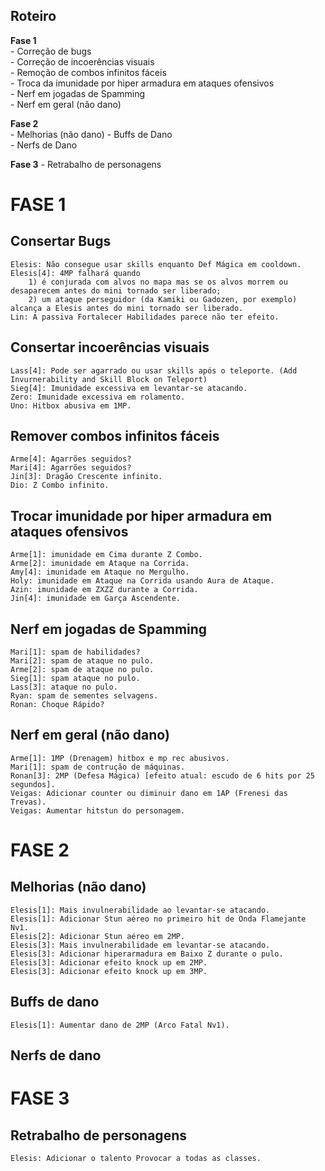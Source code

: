Roteiro
-------
<b>Fase 1</b><br />
	- Correção de bugs<br />
	- Correção de incoerências visuais<br />
	- Remoção de combos infinitos fáceis<br />
	- Troca da imunidade por hiper armadura em ataques ofensivos<br />
	- Nerf em jogadas de Spamming<br />
	- Nerf em geral (não dano)<br />
	
<b>Fase 2</b><br />
	- Melhorias (não dano)
	- Buffs de Dano<br />
	- Nerfs de Dano<br />

<b>Fase 3</b>
	- Retrabalho de personagens<br />

FASE 1
======

Consertar Bugs
--------------
	Elesis: Não consegue usar skills enquanto Def Mágica em cooldown.
	Elesis[4]: 4MP falhará quando
		1) é conjurada com alvos no mapa mas se os alvos morrem ou desaparecem antes do mini tornado ser liberado;
		2) um ataque perseguidor (da Kamiki ou Gadozen, por exemplo) alcança a Elesis antes do mini tornado ser liberado.
	Lin: A passiva Fortalecer Habilidades parece não ter efeito.

Consertar incoerências visuais
------------------------------
	Lass[4]: Pode ser agarrado ou usar skills após o teleporte. (Add Invurnerability and Skill Block on Teleport)
	Sieg[4]: Imunidade excessiva em levantar-se atacando.
	Zero: Imunidade excessiva em rolamento.
	Uno: Hitbox abusiva em 1MP.

Remover combos infinitos fáceis
-------------------------------
	Arme[4]: Agarrões seguidos?
	Mari[4]: Agarrões seguidos?
	Jin[3]: Dragão Crescente infinito.
	Dio: Z Combo infinito.

Trocar imunidade por hiper armadura em ataques ofensivos
--------------------------------------------------------
	Arme[1]: imunidade em Cima durante Z Combo.
	Arme[2]: imunidade em Ataque na Corrida.
	Amy[4]: imunidade em Ataque no Mergulho.
	Holy: imunidade em Ataque na Corrida usando Aura de Ataque.
	Azin: imunidade em ZXZZ durante a Corrida.
	Jin[4]: imunidade em Garça Ascendente.
	
Nerf em jogadas de Spamming
---------------------------
	Mari[1]: spam de habilidades?
	Mari[2]: spam de ataque no pulo.
	Arme[2]: spam de ataque no pulo.
	Sieg[1]: spam ataque no pulo.
	Lass[3]: ataque no pulo.
	Ryan: spam de sementes selvagens.
	Ronan: Choque Rápido?

Nerf em geral (não dano)
------------------------
	Arme[1]: 1MP (Drenagem) hitbox e mp rec abusivos.
	Mari[1]: spam de contrução de máquinas.
	Ronan[3]: 2MP (Defesa Mágica) [efeito atual: escudo de 6 hits por 25 segundos].
	Veigas: Adicionar counter ou diminuir dano em 1AP (Frenesi das Trevas).
	Veigas: Aumentar hitstun do personagem.

FASE 2
======

Melhorias (não dano)
--------------------
	Elesis[1]: Mais invulnerabilidade ao levantar-se atacando.
	Elesis[1]: Adicionar Stun aéreo no primeiro hit de Onda Flamejante Nv1.
	Elesis[2]: Adicionar Stun aéreo em 2MP.
	Elesis[3]: Mais invulnerabilidade em levantar-se atacando.
	Elesis[3]: Adicionar hiperarmadura em Baixo Z durante o pulo.
	Elesis[3]: Adicionar efeito knock up em 2MP.
	Elesis[3]: Adicionar efeito knock up em 3MP.
	
Buffs de dano
-------------
	Elesis[1]: Aumentar dano de 2MP (Arco Fatal Nv1).

Nerfs de dano
-------------


FASE 3
======

Retrabalho de personagens
-------------------------
	Elesis: Adicionar o talento Provocar a todas as classes.
